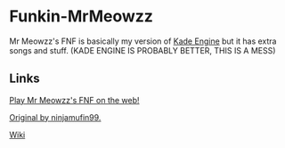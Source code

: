 # Funkin-MrMeowzz

Mr Meowzz's FNF is basically my version of <a href="https://github.com/KadeDev/Kade-Engine">Kade Engine</a> but it has extra songs and stuff. (KADE ENGINE IS PROBABLY BETTER, THIS IS A MESS)

## Links

<a href="https://mrmeowzz.github.io/Funkin-MrMeowzz/web">Play Mr Meowzz's FNF on the web!</a>

<a href="https://github.com/ninjamuffin99/Funkin">Original by ninjamufin99.</a>

<a href="../../wiki">Wiki</a>
